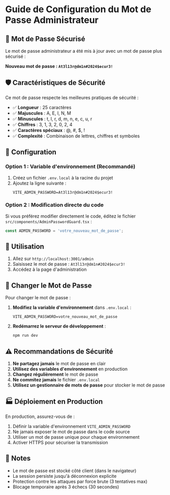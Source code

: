# Guide de Configuration du Mot de Passe Administrateur

## 🔐 Mot de Passe Sécurisé

Le mot de passe administrateur a été mis à jour avec un mot de passe plus sécurisé :

**Nouveau mot de passe : `At3l13r@dm1n#2024$ecur3!`**

## 🛡️ Caractéristiques de Sécurité

Ce mot de passe respecte les meilleures pratiques de sécurité :

- ✅ **Longueur** : 25 caractères
- ✅ **Majuscules** : A, E, I, N, M
- ✅ **Minuscules** : t, l, r, d, m, n, e, c, u, r
- ✅ **Chiffres** : 3, 1, 3, 2, 0, 2, 4
- ✅ **Caractères spéciaux** : @, #, $, !
- ✅ **Complexité** : Combinaison de lettres, chiffres et symboles

## 🔧 Configuration

### Option 1 : Variable d'environnement (Recommandé)

1. Créez un fichier `.env.local` à la racine du projet
2. Ajoutez la ligne suivante :
   ```
   VITE_ADMIN_PASSWORD=At3l13r@dm1n#2024$ecur3!
   ```

### Option 2 : Modification directe du code

Si vous préférez modifier directement le code, éditez le fichier `src/components/AdminPasswordGuard.tsx` :

```typescript
const ADMIN_PASSWORD = 'votre_nouveau_mot_de_passe';
```

## 🚀 Utilisation

1. Allez sur `http://localhost:3001/admin`
2. Saisissez le mot de passe : `At3l13r@dm1n#2024$ecur3!`
3. Accédez à la page d'administration

## 🔄 Changer le Mot de Passe

Pour changer le mot de passe :

1. **Modifiez la variable d'environnement** dans `.env.local` :
   ```
   VITE_ADMIN_PASSWORD=votre_nouveau_mot_de_passe
   ```

2. **Redémarrez le serveur de développement** :
   ```bash
   npm run dev
   ```

## ⚠️ Recommandations de Sécurité

1. **Ne partagez jamais** le mot de passe en clair
2. **Utilisez des variables d'environnement** en production
3. **Changez régulièrement** le mot de passe
4. **Ne commitez jamais** le fichier `.env.local`
5. **Utilisez un gestionnaire de mots de passe** pour stocker le mot de passe

## 🏭 Déploiement en Production

En production, assurez-vous de :

1. Définir la variable d'environnement `VITE_ADMIN_PASSWORD`
2. Ne jamais exposer le mot de passe dans le code source
3. Utiliser un mot de passe unique pour chaque environnement
4. Activer HTTPS pour sécuriser la transmission

## 📝 Notes

- Le mot de passe est stocké côté client (dans le navigateur)
- La session persiste jusqu'à déconnexion explicite
- Protection contre les attaques par force brute (3 tentatives max)
- Blocage temporaire après 3 échecs (30 secondes)



